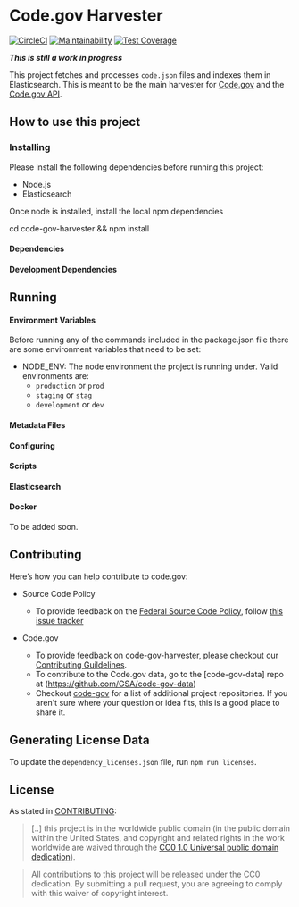 # Code.gov Harvester
[![CircleCI](https://circleci.com/gh/GSA/code-gov-harvester/tree/master.svg?style=svg&circle-token=373dfb7b6faa8913c9b4c1e292c4638614e3db21)](https://circleci.com/gh/GSA/code-gov-harvester/tree/master)
[![Maintainability](https://api.codeclimate.com/v1/badges/d2c7b46b5646bf674802/maintainability)](https://codeclimate.com/github/GSA/code-gov-harvester/maintainability)
[![Test Coverage](https://api.codeclimate.com/v1/badges/d2c7b46b5646bf674802/test_coverage)](https://codeclimate.com/github/GSA/code-gov-harvester/test_coverage)

___This is still a work in progress___

This project fetches and processes `code.json` files and indexes them in Elasticsearch. This is meant to be the main harvester for [Code.gov](https://code.gov) and the [Code.gov API](https://github.com/gsa/code-gov-api).

## How to use this project

### Installing
Please install the following dependencies before running this project:

* Node.js
* Elasticsearch

Once node is installed, install the local npm dependencies

cd code-gov-harvester && npm install

#### Dependencies

#### Development Dependencies

## Running

#### Environment Variables

Before running any of the commands included in the package.json file there are some environment variables that need to be set:
* NODE_ENV: The node environment the project is running under. Valid environments are:
  * `production` or `prod`
  * `staging` or `stag`
  * `development` or `dev`
#### Metadata Files

#### Configuring

#### Scripts

#### Elasticsearch

#### Docker

To be added soon.


## Contributing

Here’s how you can help contribute to code.gov:

- Source Code Policy

  - To provide feedback on the [Federal Source Code Policy](https://sourcecode.cio.gov/), follow [this issue tracker](https://github.com/WhiteHouse/source-code-policy/issues)

- Code.gov
  - To provide feedback on code-gov-harvester, please checkout our [Contributing Guildelines](CONTRIBUTING.md).
  - To contribute to the Code.gov data, go to the [code-gov-data] repo at (https://github.com/GSA/code-gov-data)
  - Checkout [code-gov](https://github.com/GSA/code-gov) for a list of additional project repositories. If you aren't sure where your question or idea fits, this is a good place to share it.

## Generating License Data

To update the `dependency_licenses.json` file, run `npm run licenses`.

## License

As stated in [CONTRIBUTING](CONTRIBUTING.md):

> [..] this project is in the worldwide public domain (in the public domain within the United States, and copyright and related rights in the work worldwide are waived through the [CC0 1.0 Universal public domain dedication](https://creativecommons.org/publicdomain/zero/1.0/)).

> All contributions to this project will be released under the CC0
> dedication. By submitting a pull request, you are agreeing to comply
> with this waiver of copyright interest.
